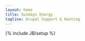 ```yaml
---
layout: home
title: Sundays Energy
tagline: Drupal Support & Hosting
---
```

{% include JB/setup %}
